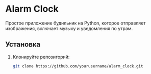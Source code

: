 # Alarm Clock

Простое приложение будильник на Python, которое отправляет изображения, включает музыку и уведомления по утрам.

## Установка

1. Клонируйте репозиторий:
   ```sh
   git clone https://github.com/yourusername/alarm_clock.git
